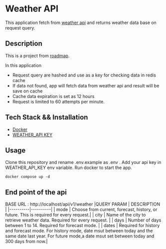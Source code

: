# Weather API
This application fetch from [weather api](https://www.weatherapi.com/) and returns weather data base on request query.

## Description

This is a project from [roadmap](https://roadmap.sh/projects/weather-api-wrapper-service).

In this application
- Request query are hashed and use as a key for checking data in redis cache
- If data not found, app will fetch data from weather api and result will be save on cache
- Cache data expiration is set as 12 hours
- Request is limited to 60 attempts per minute.

## Tech Stack && Installation
- [Docker](https://docs.docker.com/engine/install/)
- [WEATHER_API KEY](https://www.weatherapi.com/)

## Usage
Clone this repository and rename .env.example as .env .
Add your api key in WEATHER_API_KEY env variable.
Run docker to start the app.
```
docker compose up -d 
```

## End point of the api
BASE URL : http://localhost/api/v1/weather
|QUERY PARAM | DESCRIPTION |
|----------|----------|
| mode | Choose from current, forecast, history, or future. This is required for every request.|
| city | Name of the city to retrieve weather data. Required for every request. |
| days | Number of days  between 1 to 14. Required for forecast mode. |
| dates | Required for history and forecast mode. For history mode, date msut between today and the same date last year. For future mode,a date msut set between today and 300 days from now.|
